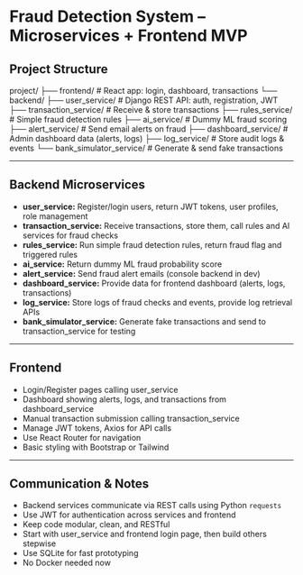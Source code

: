 # Fraud Detection System – Microservices + Frontend MVP

## Project Structure

project/
├── frontend/ # React app: login, dashboard, transactions
└── backend/
    ├── user_service/ # Django REST API: auth, registration, JWT
    ├── transaction_service/ # Receive & store transactions
    ├── rules_service/ # Simple fraud detection rules
    ├── ai_service/ # Dummy ML fraud scoring
    ├── alert_service/ # Send email alerts on fraud
    ├── dashboard_service/ # Admin dashboard data (alerts, logs)
    ├── log_service/ # Store audit logs & events
    └── bank_simulator_service/ # Generate & send fake transactions



---

## Backend Microservices

- **user_service:** Register/login users, return JWT tokens, user profiles, role management  
- **transaction_service:** Receive transactions, store them, call rules and AI services for fraud checks  
- **rules_service:** Run simple fraud detection rules, return fraud flag and triggered rules  
- **ai_service:** Return dummy ML fraud probability score  
- **alert_service:** Send fraud alert emails (console backend in dev)  
- **dashboard_service:** Provide data for frontend dashboard (alerts, logs, transactions)  
- **log_service:** Store logs of fraud checks and events, provide log retrieval APIs  
- **bank_simulator_service:** Generate fake transactions and send to transaction_service for testing  

---

## Frontend

- Login/Register pages calling user_service  
- Dashboard showing alerts, logs, and transactions from dashboard_service  
- Manual transaction submission calling transaction_service  
- Manage JWT tokens, Axios for API calls  
- Use React Router for navigation  
- Basic styling with Bootstrap or Tailwind  

---

## Communication & Notes

- Backend services communicate via REST calls using Python `requests`  
- Use JWT for authentication across services and frontend  
- Keep code modular, clean, and RESTful  
- Start with user_service and frontend login page, then build others stepwise  
- Use SQLite for fast prototyping  
- No Docker needed now  

